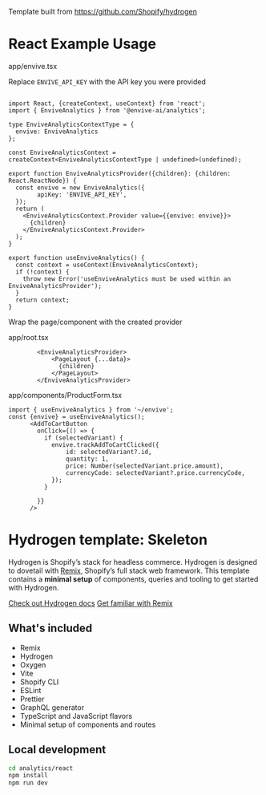 

Template built from https://github.com/Shopify/hydrogen

# React Example Usage

app/envive.tsx

Replace `ENVIVE_API_KEY` with the API key you were provided

```tsx

import React, {createContext, useContext} from 'react';
import { EnviveAnalytics } from '@envive-ai/analytics';

type EnviveAnalyticsContextType = {
  envive: EnviveAnalytics
};

const EnviveAnalyticsContext = createContext<EnviveAnalyticsContextType | undefined>(undefined);

export function EnviveAnalyticsProvider({children}: {children: React.ReactNode}) {
  const envive = new EnviveAnalytics({
        apiKey: 'ENVIVE_API_KEY',
  });
  return (
    <EnviveAnalyticsContext.Provider value={{envive: envive}}>
      {children}
    </EnviveAnalyticsContext.Provider>
  );
}

export function useEnviveAnalytics() {
  const context = useContext(EnviveAnalyticsContext);
  if (!context) {
    throw new Error('useEnviveAnalytics must be used within an EnviveAnalyticsProvider');
  }
  return context;
}

```
Wrap the page/component with the created provider

app/root.tsx

```tsx
        <EnviveAnalyticsProvider>
            <PageLayout {...data}>
              {children}
            </PageLayout>
        </EnviveAnalyticsProvider>

```

app/components/ProductForm.tsx
```tsx
import { useEnviveAnalytics } from '~/envive';
const {envive} = useEnviveAnalytics();
      <AddToCartButton
        onClick={() => {
          if (selectedVariant) {
            envive.trackAddToCartClicked({
                id: selectedVariant?.id,
                quantity: 1,
                price: Number(selectedVariant.price.amount),
                currencyCode: selectedVariant?.price.currencyCode,
            });
          }

        }}
      />   

```

# Hydrogen template: Skeleton

Hydrogen is Shopify’s stack for headless commerce. Hydrogen is designed to dovetail with [Remix](https://remix.run/), Shopify’s full stack web framework. This template contains a **minimal setup** of components, queries and tooling to get started with Hydrogen.

[Check out Hydrogen docs](https://shopify.dev/custom-storefronts/hydrogen)
[Get familiar with Remix](https://remix.run/docs/en/v1)

## What's included

- Remix
- Hydrogen
- Oxygen
- Vite
- Shopify CLI
- ESLint
- Prettier
- GraphQL generator
- TypeScript and JavaScript flavors
- Minimal setup of components and routes


## Local development
```bash
cd analytics/react
npm install
npm run dev
```

